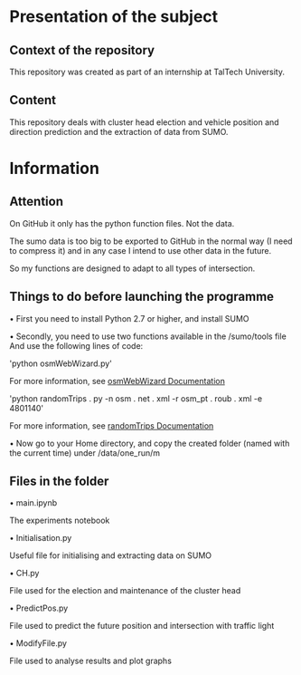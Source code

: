 # Presentation of the subject

## Context of the repository

This repository was created as part of an internship at TalTech University.

## Content

This repository deals with cluster head election and vehicle position and direction prediction and the extraction of data from SUMO.

# Information

## Attention

On GitHub it only has the python function files. Not the data.

The sumo data is too big to be exported to GitHub in the normal way (I need to compress it) and in any case I intend to use other data in the future.

So my functions are designed to adapt to all types of intersection.

## Things to do before launching the programme

• First you need to install Python 2.7 or higher, and install SUMO

• Secondly, you need to use two functions available in the /sumo/tools file
And use the following lines of code:

'python osmWebWizard.py'

For more information, see [osmWebWizard Documentation](https://sumo.dlr.de/docs/Tutorials/OSMWebWizard.html)

'python randomTrips . py -n osm . net . xml -r osm_pt . roub . xml -e 4801140'

For more information, see [randomTrips Documentation](https://sumo.dlr.de/docs/Tools/Trip.html)

• Now go to your Home directory, and copy the created folder (named with the current time) under /data/one_run/m

## Files in the folder

• main.ipynb

The experiments notebook

• Initialisation.py

Useful file for initialising and extracting data on SUMO

• CH.py

File used for the election and maintenance of the cluster head

• PredictPos.py

File used to predict the future position and intersection with traffic light

• ModifyFile.py

File used to analyse results and plot graphs